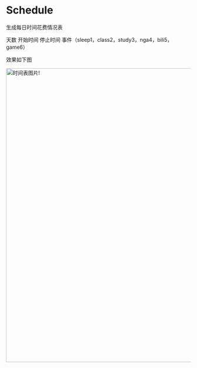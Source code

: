 # Schedule

生成每日时间花费情况表

天数 开始时间 停止时间 事件（sleep1，class2，study3，nga4，bili5，game6）

效果如下图

<img width=800 src="https://img-blog.csdnimg.cn/2020111020474880.png?x-oss-process=image/watermark,type_ZmFuZ3poZW5naGVpdGk,shadow_10,text_aHR0cHM6Ly9ibG9nLmNzZG4ubmV0L3dlaXhpbl80NTEyMzI3Ng==,size_16,color_FFFFFF,t_70" alt="时间表图片!"/>
